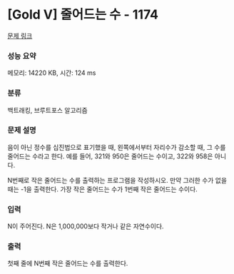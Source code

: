 # [Gold V] 줄어드는 수 - 1174 

[문제 링크](https://www.acmicpc.net/problem/1174) 

### 성능 요약

메모리: 14220 KB, 시간: 124 ms

### 분류

백트래킹, 브루트포스 알고리즘

### 문제 설명

<p>음이 아닌 정수를 십진법으로 표기했을 때, 왼쪽에서부터 자리수가 감소할 때, 그 수를 줄어드는 수라고 한다. 예를 들어, 321와 950은 줄어드는 수이고, 322와 958은 아니다.</p>

<p>N번째로 작은 줄어드는 수를 출력하는 프로그램을 작성하시오. 만약 그러한 수가 없을 때는 -1을 출력한다. 가장 작은 줄어드는 수가 1번째 작은 줄어드는 수이다.</p>

### 입력 

 <p>N이 주어진다. N은 1,000,000보다 작거나 같은 자연수이다.</p>

### 출력 

 <p>첫째 줄에 N번째 작은 줄어드는 수를 출력한다.</p>

